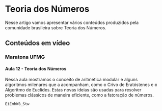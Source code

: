 # Teoria dos Números

Nesse artigo vamos apresentar vários conteúdos produzidos pela comunidade brasileira sobre Teoria dos Números.

## Conteúdos em vídeo

### Maratona UFMG

#### Aula 12 - Teoria dos Números

Nessa aula mostramos o conceito de aritmética modular e alguns algoritmos milenares que a acompanham, como o Crivo de Eratóstenes e o Algoritmo de Euclides. Estas novas ideias são usadas para resolver problemas clássicos  de maneira eficiente, como a fatoração de números.

```youtube
EiEmhW8_Stw
```